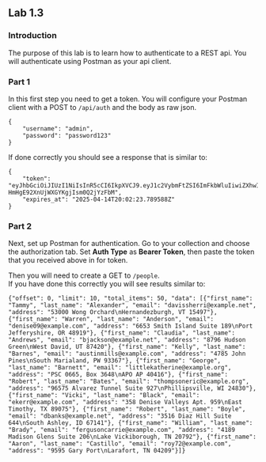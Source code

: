 ## Lab 1.3

### Introduction
The purpose of this lab is to learn how to authenticate to a REST api. You will authenticate using Postman as your api client. 

### Part 1 
In this first step you need to get a token. You will configure your Postman client with a POST to `/api/auth` and the body as raw json.    

```
{
    "username": "admin",
    "password": "password123"
}
```

If done correctly you should see a response that is similar to: 

```
{
    "token": "eyJhbGciOiJIUzI1NiIsInR5cCI6IkpXVCJ9.eyJ1c2VybmFtZSI6ImFkbWluIiwiZXhwIjoxNzQ0NjYwOTQzfQ.MtvSz9cUeXMX-HmHgE92XnUjWXGYKgjIsm0Q2jYzFbM",
    "expires_at": "2025-04-14T20:02:23.789588Z"
}
```

### Part 2
Next, set up Postman for authentication. Go to your collection and choose the authorization tab. Set **Auth Type** as **Bearer Token**, then paste the token that you received above in for token. 

Then you will need to create a GET to `/people`.  
If you have done this correctly you will see results similar to: 
```
{"offset": 0, "limit": 10, "total_items": 50, "data": [{"first_name": "Tammy", "last_name": "Alexander", "email": "davissherri@example.net", "address": "53000 Wong Orchard\nHernandezburgh, VT 15497"}, {"first_name": "Warren", "last_name": "Anderson", "email": "denise09@example.com", "address": "6653 Smith Island Suite 189\nPort Jefferyshire, OR 48919"}, {"first_name": "Claudia", "last_name": "Andrews", "email": "bjackson@example.net", "address": "8796 Hudson Green\nWest David, UT 87420"}, {"first_name": "Kelly", "last_name": "Barnes", "email": "austinmills@example.com", "address": "4785 John Pines\nSouth Marialand, PW 93367"}, {"first_name": "George", "last_name": "Barnett", "email": "littlekatherine@example.org", "address": "PSC 0665, Box 3648\nAPO AP 40416"}, {"first_name": "Robert", "last_name": "Bates", "email": "thompsoneric@example.org", "address": "96575 Alvarez Tunnel Suite 927\nPhillipsville, WI 24830"}, {"first_name": "Vicki", "last_name": "Black", "email": "ekerr@example.com", "address": "358 Denise Valleys Apt. 959\nEast Timothy, TX 89075"}, {"first_name": "Robert", "last_name": "Boyle", "email": "dbanks@example.net", "address": "3516 Diaz Hill Suite 644\nSouth Ashley, ID 67141"}, {"first_name": "William", "last_name": "Brady", "email": "fergusoncarrie@example.com", "address": "4189 Madison Glens Suite 206\nLake Vickiborough, TN 20792"}, {"first_name": "Aaron", "last_name": "Castillo", "email": "roy72@example.com", "address": "9595 Gary Port\nLarafort, TN 04209"}]}
```
